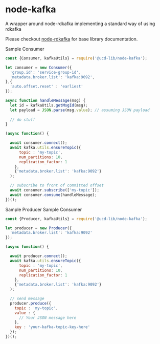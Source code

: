 # node-kafka
A wrapper around node-rdkafka implementing a standard way of using rdkafka

Please checkout [node-rdkafka](https://github.com/Blizzard/node-rdkafka) for base library documentation.


Sample Consumer
```javascript
const {Consumer, kafkaUtils} = require('@ucd-lib/node-kafka');

let consumer = new Consumer({
  'group.id': 'service-group-id',
  'metadata.broker.list': 'kafka:9092',
},{
  'auto.offset.reset' : 'earliest'
});

async function handleMessage(msg) {
  let id = kafkaUtils.getMsgId(msg);
  let payload = JSON.parse(msg.value); // assuming JSON payload
  
  // do stuff
}

(async function() {

  await consumer.connect();
  await kafka.utils.ensureTopic({
      topic : 'my-topic',
      num_partitions: 10,
      replication_factor: 1
    }, 
    {'metadata.broker.list': 'kafka:9092'}
  );

  // subscribe to front of committed offset
  await consumer.subscribe(['my-topic']);
  await consumer.consume(handleMessage);
})();
```

Sample Producer
Sample Consumer
```javascript
const {Producer, kafkaUtils} = require('@ucd-lib/node-kafka');

let producer = new Producer({
  'metadata.broker.list': 'kafka:9092'
});

(async function() {

  await producer.connect();
  await kafka.utils.ensureTopic({
      topic : 'my-topic',
      num_partitions: 10,
      replication_factor: 1
    }, 
    {'metadata.broker.list': 'kafka:9092'}
  );

  // send message
  producer.produce({
    topic : 'my-topic',
    value : {
      // Your JSON message here
    },
    key : 'your-kafka-topic-key-here'
  });
})();
```
